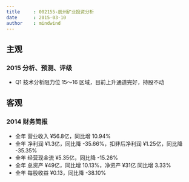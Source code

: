 ```yaml
---
title     : 002155-辰州矿业投资分析
date      : 2015-03-10
author    : mindwind
---
```



## 主观
### 2015 分析、预测、评级
  - Q1 技术分析阻力位 15～16 区域，目前上升通道完好，持股不动


## 客观
### 2014 财务简报
  - 全年 营业收入 ¥56.8亿，同比增 10.94%
  - 全年 净利润 ¥1.3亿，同比降 -35.66%，扣非后净利润 ¥1.25亿，同比降 -35.35%
  - 全年 经营现金流 ¥5.35亿，同比降 -15.26%
  - 全年 总资产 ¥49亿，同比增 10.13%，净资产 ¥31亿 同比增 3.33%
  - 全年 每股收益 ¥0.13，同比降 -38.10%
